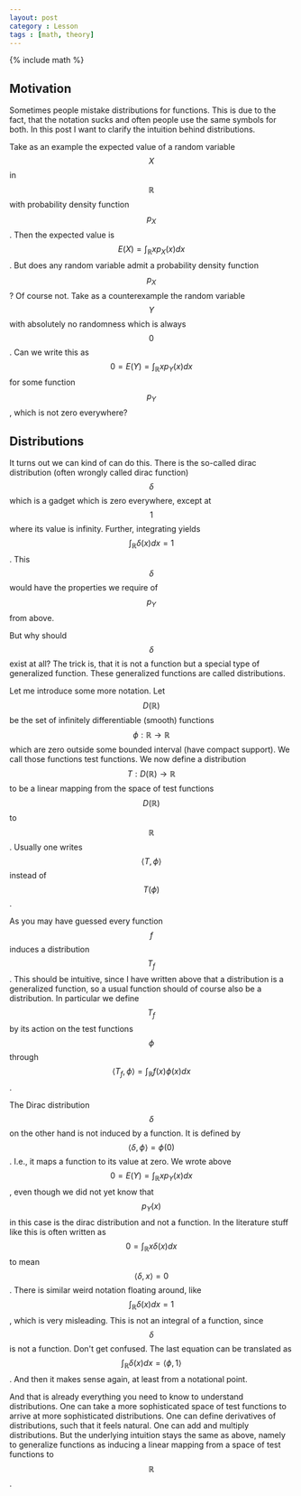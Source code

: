 ```yaml
---
layout: post
category : Lesson
tags : [math, theory]
---
```

{% include math %}

## Motivation
Sometimes people mistake distributions for functions. This is due to
the fact, that the notation sucks and often people use the same
symbols for both. In this post I want to clarify the intuition behind
distributions.

Take as an example the expected value of a random variable $$X$$ in
$$\mathbb{R}$$ with
probability density function $$p_X$$. Then the expected value is
$$E(X)=\int_\mathbb{R} x p_X(x) dx$$.
But does any random variable admit a probability density function
$$p_X$$? Of course not. Take as a counterexample the random variable
$$Y$$ with absolutely no randomness which is always $$0$$. Can we
write this as $$0=E(Y)=\int_\mathbb{R} x p_Y(x) dx$$ for some function
$$p_Y$$, which is not zero everywhere?

## Distributions
It turns out we can kind of can do this. There is the so-called dirac
distribution (often wrongly called dirac function) $$\delta$$ which is a gadget which is zero everywhere,
except at $$1$$ where its value is infinity. Further, integrating
yields $$\int_\mathbb{R} \delta(x) dx=1$$.
This $$\delta$$ would have the properties we require of $$p_Y$$ from
above.

But why should $$\delta$$ exist at all? The trick is, that it is not a
function but a special type of generalized function. These generalized
functions are called distributions.

Let me introduce some more
notation. Let $$D(\mathbb{R})$$ be the set of infinitely
differentiable (smooth) functions
$$\phi:\mathbb{R}\rightarrow\mathbb{R}$$ which are zero outside some
bounded interval (have compact support). We call those functions test
functions.
We now define a distribution $$T:D(\mathbb{R})\rightarrow\mathbb{R}$$ to be a linear mapping from the space of
test functions $$D(\mathbb{R})$$ to $$\mathbb{R}$$. Usually one writes
$$\langle T, \phi\rangle$$ instead of $$T(\phi)$$.

As you may have guessed every function $$f$$ induces a distribution
$$T_f$$. This should be intuitive, since I have written above that a
distribution is a generalized function, so a usual function should of course
also be a distribution.
In particular we define $$T_f$$ by its action on the test functions
$$\phi$$ through $$\langle T_f, \phi\rangle=\int_\mathbb{R} f(x)
\phi(x)dx$$.

The Dirac distribution $$\delta$$ on the other hand is not induced by
a function. It is defined by $$\langle \delta, \phi\rangle=\phi(0)$$.
I.e., it maps a function to its value at zero.
We wrote above $$0=E(Y)=\int_\mathbb{R} x p_Y(x) dx$$, even though we
did not yet know that $$p_Y(x)$$ in this case is the dirac
distribution and not a function.
In the literature stuff like this is often written as
$$0=\int_\mathbb{R} x \delta(x) dx$$ to mean $$\langle\delta,
x\rangle=0$$. There is similar weird notation floating around, like
$$\int_\mathbb{R} \delta(x) dx=1$$, which is very misleading.
This is not an integral of a function, since $$\delta$$ is not a
function. Don't get confused. The last equation can be translated as
$$\int_\mathbb{R} \delta(x) dx=\langle \phi, 1\rangle$$. And then it
makes sense again, at least from a notational point.

And that is already everything you need to know to understand
distributions. One can take a more sophisticated space of test
functions to arrive at more sophisticated distributions. One can
define derivatives of distributions, such that it feels natural. One
can add and multiply distributions. But the underlying intuition stays
the same as above, namely to generalize functions as inducing a
linear mapping from a space of test functions to $$\mathbb{R}$$.
